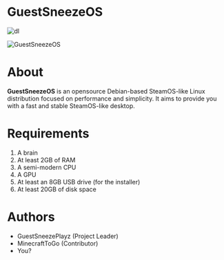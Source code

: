 # GuestSneezeOS

![dl](https://img.shields.io/github/downloads/GuestSneezeOS-Official/GuestSneezeOS/total?style=flat-square)

![GuestSneezeOS](https://github.com/GuestSneezeOS-Official/GuestSneezeOS/assets/163439609/919e711f-a488-4b35-9581-5792b88a95f4)

# About
**GuestSneezeOS** is an opensource Debian-based SteamOS-like Linux distribution focused on performance and simplicity. It aims to provide you with a fast and stable SteamOS-like desktop.

# Requirements
1. A brain
2. At least 2GB of RAM
3. A semi-modern CPU
4. A GPU
5. At least an 8GB USB drive (for the installer)
6. At least 20GB of disk space

# Authors
- GuestSneezePlayz (Project Leader)
- MinecraftToGo (Contributor)
- You?
